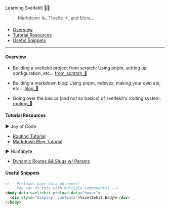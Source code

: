 <!-- prettier-ignore-start -->
Learning Sveltekit 👨‍💻
> Markdown 🗞, Threlte ✴, and More...

- [Overview](#overview)
- [Tutorial Resources](#tutorial-resources)
- [Useful Snippets](#useful-snippets)

---

#### Overview

- Building a sveltekit project from scratch: Using pnpm, setting up configuration, etc...
  [from_scratch_🧩](from_scratch_🧩/package.json)

- Building a markdown blog: Using pnpm, mdsvex, making your own api, etc...
  [blog_📰](blog_📰/package.json)

- Going over the basics (and not so basics) of sveltekit's routing system.
  [routing_🧭](routing_🧭/package.json)

#### Tutorial Resources

▶ Joy of Code
- [Routing Tutorial](https://www.youtube.com/watch?v=7hXHbGj6iE0&ab_channel=JoyofCode)
- [Markdown Blog Tutorial](https://www.youtube.com/watch?v=RhScu3uqGd0)

▶ Huntabyte
- [Dynamic Routes && Slugs w/ Params](https://www.youtube.com/watch?v=gNgQFF-tmuo&ab_channel=Huntabyte)

#### Useful Snippets

```html
<!-- Preloads page data on hover!
     You can do this with multiple components! -->
<body data-sveltekit-preload-data="hover">
  <div style="display: contents">%sveltekit.body%</div>
</body>
```

<!-- prettier-ignore-end -->
